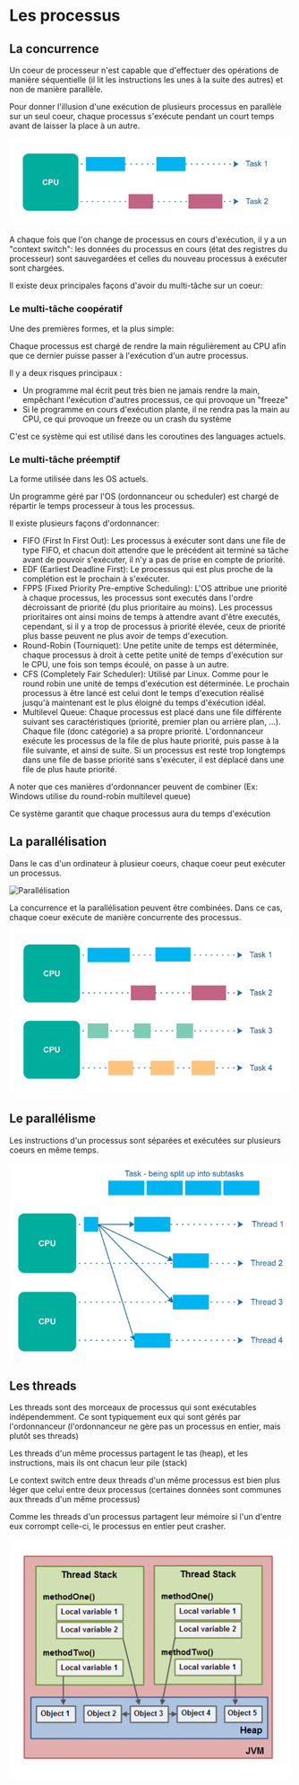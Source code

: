 # Les processus

## La concurrence
Un coeur de processeur n'est capable que d'effectuer des opérations de manière séquentielle (il lit les instructions les unes à la suite des autres) et non de manière parallèle.

Pour donner l'illusion d'une exécution de plusieurs processus en parallèle sur un seul coeur, chaque processus s'exécute pendant un court temps avant de laisser la place à un autre.

![Image concurrence](../../images/concurrence.png)

A chaque fois que l'on change de processus en cours d'exécution, il y a un "context switch": les données du processus en cours (état des registres du processeur) sont sauvegardées et celles du nouveau processus à exécuter sont chargées.

Il existe deux principales façons d'avoir du multi-tâche sur un coeur:

### Le multi-tâche coopératif

Une des premières formes, et la plus simple:

Chaque processus est chargé de rendre la main régulièrement au CPU afin que ce dernier puisse passer à l'exécution d'un autre processus.

Il y a deux risques principaux : 
 - Un programme mal écrit peut très bien ne jamais rendre la main, empêchant l'exécution d'autres processus, ce qui provoque un "freeze"
 - Si le programme en cours d'exécution plante, il ne rendra pas la main au CPU, ce qui provoque un freeze ou un crash du système

C'est ce système qui est utilisé dans les coroutines des languages actuels.

### Le multi-tâche préemptif

La forme utilisée dans les OS actuels.

Un programme géré par l'OS (ordonnanceur ou scheduler) est chargé de répartir le temps processeur à tous les processus. 

Il existe plusieurs façons d'ordonnancer:

 - FIFO (First In First Out): Les processus à exécuter sont dans une file de type FIFO, et chacun doit attendre que le précédent ait terminé sa tâche avant de pouvoir s'exécuter, il n'y a pas de prise en compte de priorité.
 - EDF (Earliest Deadline First): Le processus qui est plus proche de la complétion est le prochain à s'exécuter.
 - FPPS (Fixed Priority Pre-emptive Scheduling): L'OS attribue une priorité à chaque processus, les processus sont executés dans l'ordre décroissant de priorité (du plus prioritaire au moins). Les processus prioritaires ont ainsi moins de temps à attendre avant d'être executés, cependant, si il y a trop de processus à priorité élevée, ceux de priorité plus basse peuvent ne plus avoir de temps d'execution.
 - Round-Robin (Tourniquet): Une petite unite de temps est déterminée, chaque processus à droit à cette petite unité de temps d'exécution sur le CPU, une fois son temps écoulé, on passe à un autre.
 - CFS (Completely Fair Scheduler): Utilisé par Linux. Comme pour le round robin une unité de temps d'exécution est déterminée. Le prochain processus à être lancé est celui dont le temps d'execution réalisé jusqu'à maintenant est le plus éloigné du temps d'éxécution idéal.
 - Multilevel Queue: Chaque processus est placé dans une file différente suivant ses caractéristiques (priorité, premier plan ou arrière plan, ...). Chaque file (donc catégorie) a sa propre priorité. L'ordonnanceur exécute les processus de la file de plus haute priorité, puis passe à la file suivante, et ainsi de suite. Si un processus est resté trop longtemps dans une file de basse priorité sans s'exécuter, il est déplacé dans une file de plus haute priorité.
 
A noter que ces manières d'ordonnancer peuvent de combiner (Ex: Windows utilise du round-robin multilevel queue)

Ce système garantit que chaque processus aura du temps d'exécution

## La parallélisation

Dans le cas d'un ordinateur à plusieur coeurs, chaque coeur peut exécuter un processus.

![Parallélisation](../../images/parallélisation.png)

La concurrence et la parallélisation peuvent être combinées.
Dans ce cas, chaque coeur exécute de manière concurrente des processus.

![Concurrence + parallélisation](../../images/concurrence_parallelisation.png)

## Le parallélisme

Les instructions d'un processus sont séparées et exécutées sur plusieurs coeurs en même temps.

![Parallélisme](../../images/parallellisme.png)

## Les threads

Les threads sont des morceaux de processus qui sont exécutables indépendemment.
Ce sont typiquement eux qui sont gérés par l'ordonnanceur (l'ordonnanceur ne gère pas un processus en entier, mais plutôt ses threads)

Les threads d'un même processus partagent le tas (heap), et les instructions, mais ils ont chacun leur pile (stack)

Le context switch entre deux threads d'un même processus est bien plus léger que celui entre deux processus (certaines données sont communes aux threads d'un même processus)

Comme les threads d'un processus partagent leur mémoire si l'un d'entre eux corrompt celle-ci, le processus en entier peut crasher.

![Thread](../../images/thread.png)
